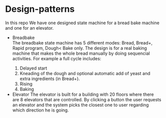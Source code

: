 # Design-patterns
<p>In this repo We have one designed state machine for a bread bake machine and one for an elevator.
<ul>
  <li>Breadbake</li>
  The breadbake state machine has 5 different modes:
  Bread, Bread+, Rapid program, Dough< Bake only. The design is for a real baking machine that makes the whole bread manually by doing sequencial activities. For example a full cycle includes:
  <ol>
  <li>Delayed start
  <li>Kneading of the dough and optional automatic add of yeast and extra ingredients (in Bread+).
  <li>Rising
  <li>Baking
  </ol>
  <li>Elevator
  The elevator is built for a building with 20 floors where there are 8 elevators that are controlled. By clicking a button the user requests an elevator and the system picks the closest one to user regarding which direction he is going.
 </ul>
